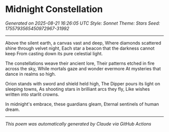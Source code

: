 # Midnight Constellation

*Generated on 2025-08-21 16:26:05 UTC*
*Style: Sonnet*
*Theme: Stars*
*Seed: 1755793565450972967-31992*

---

Above the silent earth, a canvas vast and deep,
Where diamonds scattered shine through velvet night,
Each star a beacon that the darkness cannot keep
From casting down its pure celestial light.

The constellations weave their ancient lore,
Their patterns etched in fire across the sky,
While mortals gaze and wonder evermore
At mysteries that dance in realms so high.

Orion stands with sword and shield held high,
The Dipper pours its light on sleeping towns,
As shooting stars in brilliant arcs they fly,
Like wishes written into starlit crowns.

In midnight's embrace, these guardians gleam,
Eternal sentinels of human dream.

---

*This poem was automatically generated by Claude via GitHub Actions*